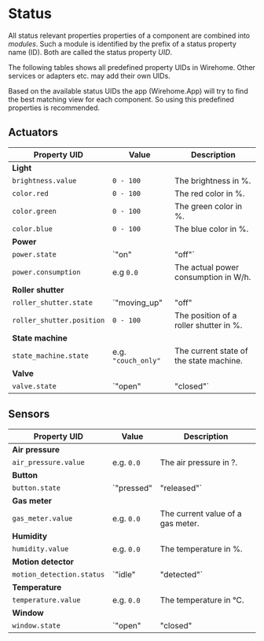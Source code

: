 # Status

All status relevant properties properties of a component are combined into _modules_. Such a module is identified by the prefix of a status property name (ID). Both are called the status property _UID_.

The following tables shows all predefined property UIDs in Wirehome. Other services or adapters etc. may add their own UIDs.

Based on the available status UIDs the app (Wirehome.App) will try to find the best matching view for each component. So using this predefined properties is recommended.

## Actuators

| Property UID | Value | Description |
|-|-|-|
| **Light** |
| `brightness.value` | `0 - 100` | The brightness in %. |
| `color.red` | `0 - 100` | The red color in %. |
| `color.green` | `0 - 100` | The green color in %. |
| `color.blue` | `0 - 100` | The blue color in %. |
| **Power** |
| `power.state` | `"on" | "off"` | The overall power status. |
| `power.consumption` | e.g `0.0` | The actual power consumption in W/h. |
| **Roller shutter** |
| `roller_shutter.state` | `"moving_up" | "off" | "moving_down"` | The status of a roller shutter. |
| `roller_shutter.position` | `0 - 100` | The position of a roller shutter in %. |
| **State machine** |
| `state_machine.state` | e.g. `"couch_only"` | The current state of the state machine. |
| **Valve** |
| `valve.state` | `"open" | "closed"` | The current state of a valve. |

## Sensors

| Property UID | Value | Description |
|-|-|-|
| **Air pressure** |
| `air_pressure.value` | e.g. `0.0` | The air pressure in ?. |
| **Button** |
| `button.state` | `"pressed" | "released"` | The pressed state. |
| **Gas meter** |
| `gas_meter.value` | e.g. `0.0` | The current value of a gas meter. |
| **Humidity** |
| `humidity.value` | e.g. `0.0` | The temperature in %. |
| **Motion detector** |
| `motion_detection.status` | `"idle" | "detected"` | The status of motion detection. |
| **Temperature** |
| `temperature.value` | e.g. `0.0` | The temperature in °C. |
| **Window** |
| `window.state` | `"open" | "closed" | "tilt"` | The status of a window. |